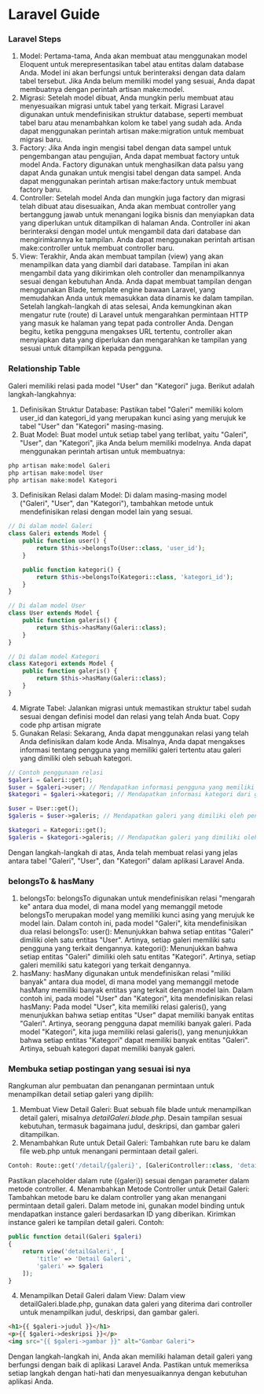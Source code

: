 # Laravel Guide

### Laravel Steps
1. Model: Pertama-tama, Anda akan membuat atau menggunakan model Eloquent untuk merepresentasikan tabel atau entitas dalam database Anda. Model ini akan berfungsi untuk berinteraksi dengan data dalam tabel tersebut. Jika Anda belum memiliki model yang sesuai, Anda dapat membuatnya dengan perintah artisan make:model.
2. Migrasi: Setelah model dibuat, Anda mungkin perlu membuat atau menyesuaikan migrasi untuk tabel yang terkait. Migrasi Laravel digunakan untuk mendefinisikan struktur database, seperti membuat tabel baru atau menambahkan kolom ke tabel yang sudah ada. Anda dapat menggunakan perintah artisan make:migration untuk membuat migrasi baru.
3. Factory: Jika Anda ingin mengisi tabel dengan data sampel untuk pengembangan atau pengujian, Anda dapat membuat factory untuk model Anda. Factory digunakan untuk menghasilkan data palsu yang dapat Anda gunakan untuk mengisi tabel dengan data sampel. Anda dapat menggunakan perintah artisan make:factory untuk membuat factory baru.
4. Controller: Setelah model Anda dan mungkin juga factory dan migrasi telah dibuat atau disesuaikan, Anda akan membuat controller yang bertanggung jawab untuk menangani logika bisnis dan menyiapkan data yang diperlukan untuk ditampilkan di halaman Anda. Controller ini akan berinteraksi dengan model untuk mengambil data dari database dan mengirimkannya ke tampilan. Anda dapat menggunakan perintah artisan make:controller untuk membuat controller baru.
5. View: Terakhir, Anda akan membuat tampilan (view) yang akan menampilkan data yang diambil dari database. Tampilan ini akan mengambil data yang dikirimkan oleh controller dan menampilkannya sesuai dengan kebutuhan Anda. Anda dapat membuat tampilan dengan menggunakan Blade, template engine bawaan Laravel, yang memudahkan Anda untuk memasukkan data dinamis ke dalam tampilan.
Setelah langkah-langkah di atas selesai, Anda kemungkinan akan mengatur rute (route) di Laravel untuk mengarahkan permintaan HTTP yang masuk ke halaman yang tepat pada controller Anda. Dengan begitu, ketika pengguna mengakses URL tertentu, controller akan menyiapkan data yang diperlukan dan mengarahkan ke tampilan yang sesuai untuk ditampilkan kepada pengguna.

### Relationship Table

Galeri memiliki relasi pada model "User" dan "Kategori" juga. Berikut adalah langkah-langkahnya:

1. Definisikan Struktur Database:
Pastikan tabel "Galeri" memiliki kolom user_id dan kategori_id yang merupakan kunci asing yang merujuk ke tabel "User" dan "Kategori" masing-masing.
2. Buat Model:
Buat model untuk setiap tabel yang terlibat, yaitu "Galeri", "User", dan "Kategori", jika Anda belum memiliki modelnya. Anda dapat menggunakan perintah artisan untuk membuatnya:
```php
php artisan make:model Galeri
php artisan make:model User
php artisan make:model Kategori
```
3. Definisikan Relasi dalam Model:
Di dalam masing-masing model ("Galeri", "User", dan "Kategori"), tambahkan metode untuk mendefinisikan relasi dengan model lain yang sesuai.
```php
// Di dalam model Galeri
class Galeri extends Model {
    public function user() {
        return $this->belongsTo(User::class, 'user_id');
    }

    public function kategori() {
        return $this->belongsTo(Kategori::class, 'kategori_id');
    }
}

// Di dalam model User
class User extends Model {
    public function galeris() {
        return $this->hasMany(Galeri::class);
    }
}

// Di dalam model Kategori
class Kategori extends Model {
    public function galeris() {
        return $this->hasMany(Galeri::class);
    }
}
```
4. Migrate Tabel:
Jalankan migrasi untuk memastikan struktur tabel sudah sesuai dengan definisi model dan relasi yang telah Anda buat.
Copy code
php artisan migrate
5. Gunakan Relasi:
Sekarang, Anda dapat menggunakan relasi yang telah Anda definisikan dalam kode Anda. Misalnya, Anda dapat mengakses informasi tentang pengguna yang memiliki galeri tertentu atau galeri yang dimiliki oleh sebuah kategori.
```php
// Contoh penggunaan relasi
$galeri = Galeri::get();
$user = $galeri->user; // Mendapatkan informasi pengguna yang memiliki galeri ini
$kategori = $galeri->kategori; // Mendapatkan informasi kategori dari galeri ini

$user = User::get();
$galeris = $user->galeris; // Mendapatkan galeri yang dimiliki oleh pengguna ini

$kategori = Kategori::get();
$galeris = $kategori->galeris; // Mendapatkan galeri yang dimiliki oleh kategori ini
```
Dengan langkah-langkah di atas, Anda telah membuat relasi yang jelas antara tabel "Galeri", "User", dan "Kategori" dalam aplikasi Laravel Anda.

### belongsTo & hasMany
1. belongsTo:
belongsTo digunakan untuk mendefinisikan relasi "mengarah ke" antara dua model, di mana model yang memanggil metode belongsTo merupakan model yang memiliki kunci asing yang merujuk ke model lain.
Dalam contoh ini, pada model "Galeri", kita mendefinisikan dua relasi belongsTo:
user(): Menunjukkan bahwa setiap entitas "Galeri" dimiliki oleh satu entitas "User". Artinya, setiap galeri memiliki satu pengguna yang terkait dengannya.
kategori(): Menunjukkan bahwa setiap entitas "Galeri" dimiliki oleh satu entitas "Kategori". Artinya, setiap galeri memiliki satu kategori yang terkait dengannya.
2. hasMany:
hasMany digunakan untuk mendefinisikan relasi "miliki banyak" antara dua model, di mana model yang memanggil metode hasMany memiliki banyak entitas yang terkait dengan model lain.
Dalam contoh ini, pada model "User" dan "Kategori", kita mendefinisikan relasi hasMany:
Pada model "User", kita memiliki relasi galeris(), yang menunjukkan bahwa setiap entitas "User" dapat memiliki banyak entitas "Galeri". Artinya, seorang pengguna dapat memiliki banyak galeri.
Pada model "Kategori", kita juga memiliki relasi galeris(), yang menunjukkan bahwa setiap entitas "Kategori" dapat memiliki banyak entitas "Galeri". Artinya, sebuah kategori dapat memiliki banyak galeri.

### Membuka setiap postingan yang sesuai isi nya

Rangkuman alur pembuatan dan penanganan permintaan untuk menampilkan detail setiap galeri yang dipilih:

1. Membuat View Detail Galeri:
Buat sebuah file blade untuk menampilkan detail galeri, misalnya *detailGaleri.blade.php*.
Desain tampilan sesuai kebutuhan, termasuk bagaimana judul, deskripsi, dan gambar galeri ditampilkan.
2. Menambahkan Rute untuk Detail Galeri:
Tambahkan rute baru ke dalam file web.php untuk menangani permintaan detail galeri.

```php
Contoh: Route::get('/detail/{galeri}', [GaleriController::class, 'detail']);
```

Pastikan placeholder dalam rute ({galeri}) sesuai dengan parameter dalam metode controller.
4. Menambahkan Metode Controller untuk Detail Galeri:
Tambahkan metode baru ke dalam controller yang akan menangani permintaan detail galeri.
Dalam metode ini, gunakan model binding untuk mendapatkan instance galeri berdasarkan ID yang diberikan.
Kirimkan instance galeri ke tampilan detail galeri.
Contoh:
```php
public function detail(Galeri $galeri)
{
    return view('detailGaleri', [
        'title' => 'Detail Galeri',
        'galeri' => $galeri
    ]);
}
```

4. Menampilkan Detail Galeri dalam View:
Dalam view detailGaleri.blade.php, gunakan data galeri yang diterima dari controller untuk menampilkan judul, deskripsi, dan gambar galeri.
```html
<h1>{{ $galeri->judul }}</h1>
<p>{{ $galeri->deskripsi }}</p>
<img src="{{ $galeri->gambar }}" alt="Gambar Galeri">
```
Dengan langkah-langkah ini, Anda akan memiliki halaman detail galeri yang berfungsi dengan baik di aplikasi Laravel Anda. Pastikan untuk memeriksa setiap langkah dengan hati-hati dan menyesuaikannya dengan kebutuhan aplikasi Anda.
